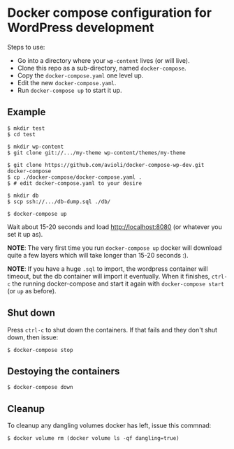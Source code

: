 # Docker compose configuration for WordPress development

Steps to use:

  * Go into a directory where your `wp-content` lives (or will live).
  * Clone this repo as a sub-directory, named `docker-compose`.
  * Copy the `docker-compose.yaml` one level up.
  * Edit the new `docker-compose.yaml`.
  * Run `docker-compose up` to start it up.

## Example

```
$ mkdir test
$ cd test

$ mkdir wp-content
$ git clone git://.../my-theme wp-content/themes/my-theme

$ git clone https://github.com/avioli/docker-compose-wp-dev.git docker-compose
$ cp ./docker-compose/docker-compose.yaml .
$ # edit docker-compose.yaml to your desire

$ mkdir db
$ scp ssh://.../db-dump.sql ./db/

$ docker-compose up
```

Wait about 15-20 seconds and load
[http://localhost:8080](http://localhost:8080) (or whatever you set it up as).

**NOTE**: The very first time you run `docker-compose up` docker will download
quite a few layers which will take longer than 15-20 seconds :).

**NOTE**: If you have a huge `.sql` to import, the wordpress container will
timeout, but the db container will import it eventually. When it finishes,
`ctrl-c` the running docker-compose and start it again with
`docker-compose start` (or `up` as before).

## Shut down

Press `ctrl-c` to shut down the containers.
If that fails and they don't shut down, then issue:

```
$ docker-compose stop
```


## Destoying the containers

```
$ docker-compose down
```

## Cleanup

To cleanup any dangling volumes docker has left, issue this commnad:

```
$ docker volume rm (docker volume ls -qf dangling=true)
```
